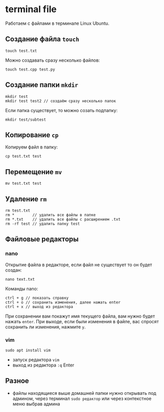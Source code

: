 # terminal file
Работаем с файлами в терминале Linux Ubuntu.

## Создание файла `touch`

    touch test.txt

Можно создавать сразу несколько файлов:

    touch test.cpp test.py

## Создание папки `mkdir`

    mkdir test
    mkdir test test2 // создаём сразу несколько папок

Если папка существует, то можно созать подпапку:

    mkdir test/subtest

## Копирование `cp`
Копируем файл в папку:

    cp test.txt test

## Перемещение `mv`

    mv test.txt test

## Удаление `rm`

    rm test.txt
    rm *        // удалить все файлы в папке
    rm *.txt    // удалить все файлы с расширением .txt
    rm -rf test // удалить папку test

## Файловые редакторы

### nano
Открытие файла в редакторе, если файл не существует то он будет создан:

    nano text.txt

Команды nano:

    ctrl + g // показать справку
    ctrl + o // сохранить изменения, далее нажать enter
    ctrl + x // выход из редактора

При сохранении вам покажут имя текущего файла, вам нужно будет нажать `enter`. При выходе, если были изменения в файле, вас спросят сохранить ли изменения, нажмите `y`.

### vim

    sudo apt install vim

- запуск редактора `vim`
- выход из редактора `:q` Enter

## Разное
- файлы находящиеся выше домашней папки нужно открывать под админом, через терминал `sudo редактор` или через контекстное меню выбрав админа
